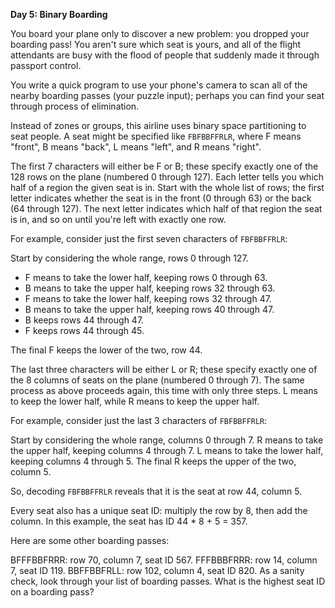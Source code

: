 **Day 5: Binary Boarding**

You board your plane only to discover a new problem: you dropped your boarding pass!
You aren't sure which seat is yours, and all of the flight attendants are busy with the 
flood of people that suddenly made it through passport control.

You write a quick program to use your phone's camera to scan all of the nearby boarding passes (your puzzle input); 
perhaps you can find your seat through process of elimination.

Instead of zones or groups, this airline uses binary space partitioning to seat people. 
A seat might be specified like `FBFBBFFRLR`, where F means "front", B means "back", L means "left", and R means "right".

The first 7 characters will either be F or B; these specify exactly one of the 128 rows on the plane 
(numbered 0 through 127). Each letter tells you which half of a region the given seat is in. 
Start with the whole list of rows; the first letter indicates whether the seat is in the front (0 through 63) 
or the back (64 through 127). The next letter indicates which half of that region the seat is in, 
and so on until you're left with exactly one row.

For example, consider just the first seven characters of `FBFBBFFRLR`:

Start by considering the whole range, rows 0 through 127.
- F means to take the lower half, keeping rows 0 through 63.
- B means to take the upper half, keeping rows 32 through 63.
- F means to take the lower half, keeping rows 32 through 47.
- B means to take the upper half, keeping rows 40 through 47.
- B keeps rows 44 through 47.
- F keeps rows 44 through 45.

The final F keeps the lower of the two, row 44.

The last three characters will be either L or R; these specify exactly one of the 8 columns of seats on the plane 
(numbered 0 through 7). The same process as above proceeds again, this time with only three steps. 
L means to keep the lower half, while R means to keep the upper half.

For example, consider just the last 3 characters of `FBFBBFFRLR`:

Start by considering the whole range, columns 0 through 7.
R means to take the upper half, keeping columns 4 through 7.
L means to take the lower half, keeping columns 4 through 5.
The final R keeps the upper of the two, column 5.

So, decoding `FBFBBFFRLR` reveals that it is the seat at row 44, column 5.

Every seat also has a unique seat ID: multiply the row by 8, then add the column. 
In this example, the seat has ID 44 * 8 + 5 = 357.

Here are some other boarding passes:

BFFFBBFRRR: row 70, column 7, seat ID 567.
FFFBBBFRRR: row 14, column 7, seat ID 119.
BBFFBBFRLL: row 102, column 4, seat ID 820.
As a sanity check, look through your list of boarding passes. What is the highest seat ID on a boarding pass?